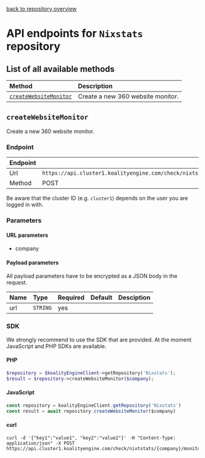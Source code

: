 [back to repository overview](../RepositoryOverviews.md)
# API endpoints for `Nixstats` repository

## List of all available methods

| Method                                        | Description                                                            |
|:----------------------------------------------|:-----------------------------------------------------------------------|
| [`createWebsiteMonitor`](#createwebsitemonitor) | Create a new 360 website monitor. |


## `createWebsiteMonitor`

Create a new 360 website monitor.

### Endpoint
| Endpoint |                                                                       |
|:---------|:----------------------------------------------------------------------|
| Url      | ```https://api.cluster1.koalityengine.com/check/nixtstats/{company}/monitor/website```|
| Method   | POST                                      |

Be aware that the cluster ID (e.g. `cluster1`) depends on the user you are logged in with.

### Parameters

#### URL parameters
 - company

#### Payload parameters

All payload parameters have to be encrypted as a JSON body in the request.

| Name                    | Type  | Required  | Default   | Desciption   |
|:----|:------|:----------|:-------------|:-------------|
| url  | `STRING` |  yes        |   |            |

### SDK

We strongly recommend to use the SDK that are provided. At the moment JavaScript and PHP SDKs are available.

#### PHP
```php
$repository = $koalityEngineClient->getRepository('Nixstats');
$result = $repository->createWebsiteMonitor($company);
```

#### JavaScript

```javascript
const repository = koalityEngineClient.getRepository('Nixstats')
const result = await repository.createWebsiteMonitor($company)
```

#### curl

```shell
curl -d '{"key1":"value1", "key2":"value2"}' -H "Content-Type: application/json" -X POST https://api.cluster1.koalityengine.com/check/nixtstats/{company}/monitor/website
```


